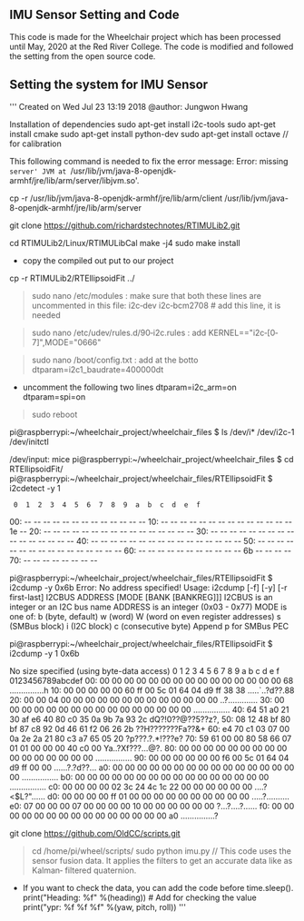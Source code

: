 ## IMU Sensor Setting and Code
This code is made for the Wheelchair project which has been processed until May, 2020 at the Red River College.
The code is modified and followed the setting from the open source code.

## Setting the system for IMU Sensor
'''
Created on Wed Jul 23 13:19 2018
@author: Jungwon Hwang


Installation of dependencies
sudo apt-get install i2c-tools 
sudo apt-get install cmake
sudo apt-get install python-dev
sudo apt-get install octave // for calibration

This following command is needed to fix the error message: Error: missing `server' JVM at `/usr/lib/jvm/java-8-openjdk-armhf/jre/lib/arm/server/libjvm.so'.

cp -r /usr/lib/jvm/java-8-openjdk-armhf/jre/lib/arm/client /usr/lib/jvm/java-8-openjdk-armhf/jre/lib/arm/server 

git clone https://github.com/richardstechnotes/RTIMULib2.git

cd RTIMULib2/Linux/RTIMULibCal
make -j4
sudo make install

- copy the compiled out put to our project

cp -r RTIMULib2/RTEllipsoidFit ../

> sudo nano /etc/modules
: make sure that both these lines are uncommented in this file:
  i2c‐dev
    i2c‐bcm2708 # add this line, it is needed

>sudo nano /etc/udev/rules.d/90‐i2c.rules
: add
KERNEL=="i2c‐[0‐7]",MODE="0666"

>sudo nano /boot/config.txt
: add at the botto
dtparam=i2c1_baudrate=400000dt

- uncomment the following two lines
dtparam=i2c_arm=on
dtparam=spi=on

>sudo reboot

pi@raspberrypi:~/wheelchair_project/wheelchair_files $ ls /dev/i*
/dev/i2c-1  /dev/initctl

/dev/input:
mice
pi@raspberrypi:~/wheelchair_project/wheelchair_files $ cd RTEllipsoidFit/
pi@raspberrypi:~/wheelchair_project/wheelchair_files/RTEllipsoidFit $ i2cdetect -y 1

     0  1  2  3  4  5  6  7  8  9  a  b  c  d  e  f
00:          -- -- -- -- -- -- -- -- -- -- -- -- -- 
10: -- -- -- -- -- -- -- -- -- -- -- -- -- -- 1e -- 
20: -- -- -- -- -- -- -- -- -- -- -- -- -- -- -- -- 
30: -- -- -- -- -- -- -- -- -- -- -- -- -- -- -- -- 
40: -- -- -- -- -- -- -- -- -- -- -- -- -- -- -- -- 
50: -- -- -- -- -- -- -- -- -- -- -- -- -- -- -- -- 
60: -- -- -- -- -- -- -- -- -- -- -- 6b -- -- -- -- 
70: -- -- -- -- -- -- -- --                         

pi@raspberrypi:~/wheelchair_project/wheelchair_files/RTEllipsoidFit $ i2cdump -y 0x6b
Error: No address specified!
Usage: i2cdump [-f] [-y] [-r first-last] I2CBUS ADDRESS [MODE [BANK [BANKREG]]]
  I2CBUS is an integer or an I2C bus name
  ADDRESS is an integer (0x03 - 0x77)
  MODE is one of:
    b (byte, default)
    w (word)
    W (word on even register addresses)
    s (SMBus block)
    i (I2C block)
    c (consecutive byte)
    Append p for SMBus PEC

pi@raspberrypi:~/wheelchair_project/wheelchair_files/RTEllipsoidFit $ i2cdump -y 1 0x6b

No size specified (using byte-data access)
     0  1  2  3  4  5  6  7  8  9  a  b  c  d  e  f    0123456789abcdef
00: 00 00 00 00 00 00 00 00 00 00 00 00 00 00 00 68    ...............h
10: 00 00 00 00 00 60 ff 00 5c 01 64 04 d9 ff 38 38    .....`..\?d??.88
20: 00 00 04 00 00 00 00 00 00 00 00 00 00 00 00 00    ..?.............
30: 00 00 00 00 00 00 00 00 00 00 00 00 00 00 00 00    ................
40: 64 51 a0 21 30 af e6 40 80 c0 35 0a 9b 7a 93 2c    dQ?!0??@??5??z?,
50: 08 12 48 bf 80 bf 87 c8 92 0d 46 61 f2 06 26 2b    ??H???????Fa??&+
60: e4 70 c1 03 07 00 0a 2e 2a 21 80 c3 a7 65 05 20    ?p???.?.*!???e? 
70: 59 61 00 00 80 58 66 07 01 01 00 00 00 40 c0 00    Ya..?Xf???...@?.
80: 00 00 00 00 00 00 00 00 00 00 00 00 00 00 00 00    ................
90: 00 00 00 00 00 00 f6 00 5c 01 64 04 d9 ff 00 00    ......?.\?d??...
a0: 00 00 00 00 00 00 00 00 00 00 00 00 00 00 00 00    ................
b0: 00 00 00 00 00 00 00 00 00 00 00 00 00 00 00 00    ................
c0: 00 00 00 00 02 3c 24 4c 1c 22 00 00 00 00 00 00    ....?<$L?"......
d0: 00 00 00 00 ff 01 00 00 00 00 00 00 00 00 00 00    .....?..........
e0: 07 00 00 00 07 00 00 00 00 10 00 00 00 00 00 00    ?...?....?......
f0: 00 00 00 00 00 00 00 00 00 00 00 00 00 00 00 a0    ...............?

git clone https://github.com/OldCC/scripts.git

> cd /home/pi/wheel/scripts/
> sudo python imu.py
// This code uses the sensor fusion data. It applies the filters to get an accurate data like as Kalman‐
filtered quaternion.

- If you want to check the data, you can add the code before time.sleep().
print("Heading: %f" %(heading)) # Add for checking the value
print("ypr: %f %f %f" %(yaw, pitch, roll))
'''
